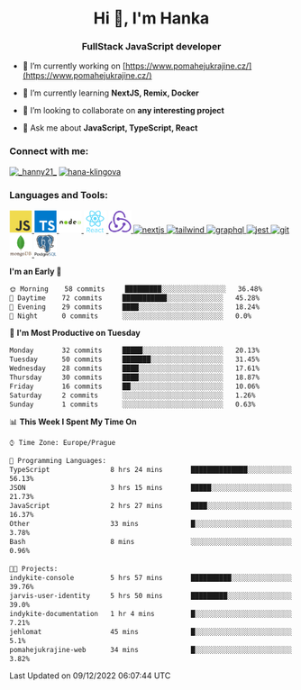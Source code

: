 <h1 align="center">Hi 👋, I'm Hanka</h1>
<h3 align="center">FullStack JavaScript developer</h3>

- 🔭 I’m currently working on [https://www.pomahejukrajine.cz/](https://www.pomahejukrajine.cz/)

- 🌱 I’m currently learning **NextJS, Remix, Docker**

- 👯 I’m looking to collaborate on **any interesting project**

- 💬 Ask me about **JavaScript, TypeScript, React**

<h3 align="left">Connect with me:</h3>
<p align="left">
<a href="https://twitter.com/_hanny21_" target="blank"><img align="center" src="https://raw.githubusercontent.com/rahuldkjain/github-profile-readme-generator/master/src/images/icons/Social/twitter.svg" alt="_hanny21_" height="30" width="40" /></a>
<a href="https://linkedin.com/in/hana-klingova" target="blank"><img align="center" src="https://raw.githubusercontent.com/rahuldkjain/github-profile-readme-generator/master/src/images/icons/Social/linked-in-alt.svg" alt="hana-klingova" height="30" width="40" /></a>
</p>

<h3 align="left">Languages and Tools:</h3>
<p align="left"> 
<a href="https://developer.mozilla.org/en-US/docs/Web/JavaScript" target="_blank" rel="noreferrer"> <img src="https://raw.githubusercontent.com/devicons/devicon/master/icons/javascript/javascript-original.svg" alt="javascript" width="40" height="40"/> </a> 
<a href="https://www.typescriptlang.org/" target="_blank" rel="noreferrer"> <img src="https://raw.githubusercontent.com/devicons/devicon/master/icons/typescript/typescript-original.svg" alt="typescript" width="40" height="40"/> </a> 
<a href="https://nodejsorg" target="_blank" rel="noreferrer"> <img src="https://raw.githubusercontent.com/devicons/devicon/master/icons/nodejs/nodejs-original-wordmark.svg" alt="nodejs" width="40" height="40"/> </a> 
<a href="https://reactjs.org/" target="_blank" rel="noreferrer"> <img src="https://raw.githubusercontent.com/devicons/devicon/master/icons/react/react-original-wordmark.svg" alt="react" width="40" height="40"/> </a> 
<a href="https://redux.js.org" target="_blank" rel="noreferrer"> <img src="https://raw.githubusercontent.com/devicons/devicon/master/icons/redux/redux-original.svg" alt="redux" width="40" height="40"/> </a> 
<a href="https://nextjs.org/" target="_blank" rel="noreferrer"> <img src="https://cdn.worldvectorlogo.com/logos/nextjs-2.svg" alt="nextjs" width="40" height="40"/> </a> 
<a href="https://tailwindcss.com/" target="_blank" rel="noreferrer"> <img src="https://www.vectorlogo.zone/logos/tailwindcss/tailwindcss-icon.svg" alt="tailwind" width="40" height="40"/> </a> 
<a href="https://graphql.org" target="_blank" rel="noreferrer"> <img src="https://www.vectorlogo.zone/logos/graphql/graphql-icon.svg" alt="graphql" width="40" height="40"/> </a> 
<a href="https://jestjs.io" target="_blank" rel="noreferrer"> <img src="https://www.vectorlogo.zone/logos/jestjsio/jestjsio-icon.svg" alt="jest" width="40" height="40"/> </a> 
<a href="https://git-scm.com/" target="_blank" rel="noreferrer"> <img src="https://www.vectorlogo.zone/logos/git-scm/git-scm-icon.svg" alt="git" width="40" height="40"/> </a> 
<a href="https://www.mongodb.com/" target="_blank" rel="noreferrer"> <img src="https://raw.githubusercontent.com/devicons/devicon/master/icons/mongodb/mongodb-original-wordmark.svg" alt="mongodb" width="40" height="40"/> </a>  
<a href="https://www.postgresql.org" target="_blank" rel="noreferrer"> <img src="https://raw.githubusercontent.com/devicons/devicon/master/icons/postgresql/postgresql-original-wordmark.svg" alt="postgresql" width="40" height="40"/> </a> 
</p>

<!--START_SECTION:waka-->
**I'm an Early 🐤** 

```text
🌞 Morning    58 commits     █████████░░░░░░░░░░░░░░░░   36.48% 
🌆 Daytime    72 commits     ███████████░░░░░░░░░░░░░░   45.28% 
🌃 Evening    29 commits     ████░░░░░░░░░░░░░░░░░░░░░   18.24% 
🌙 Night      0 commits      ░░░░░░░░░░░░░░░░░░░░░░░░░   0.0%

```
📅 **I'm Most Productive on Tuesday** 

```text
Monday       32 commits     █████░░░░░░░░░░░░░░░░░░░░   20.13% 
Tuesday      50 commits     ███████░░░░░░░░░░░░░░░░░░   31.45% 
Wednesday    28 commits     ████░░░░░░░░░░░░░░░░░░░░░   17.61% 
Thursday     30 commits     ████░░░░░░░░░░░░░░░░░░░░░   18.87% 
Friday       16 commits     ██░░░░░░░░░░░░░░░░░░░░░░░   10.06% 
Saturday     2 commits      ░░░░░░░░░░░░░░░░░░░░░░░░░   1.26% 
Sunday       1 commits      ░░░░░░░░░░░░░░░░░░░░░░░░░   0.63%

```


📊 **This Week I Spent My Time On** 

```text
⌚︎ Time Zone: Europe/Prague

💬 Programming Languages: 
TypeScript               8 hrs 24 mins       ██████████████░░░░░░░░░░░   56.13% 
JSON                     3 hrs 15 mins       █████░░░░░░░░░░░░░░░░░░░░   21.73% 
JavaScript               2 hrs 27 mins       ████░░░░░░░░░░░░░░░░░░░░░   16.37% 
Other                    33 mins             █░░░░░░░░░░░░░░░░░░░░░░░░   3.78% 
Bash                     8 mins              ░░░░░░░░░░░░░░░░░░░░░░░░░   0.96%

🐱‍💻 Projects: 
indykite-console         5 hrs 57 mins       ██████████░░░░░░░░░░░░░░░   39.76% 
jarvis-user-identity     5 hrs 50 mins       █████████░░░░░░░░░░░░░░░░   39.0% 
indykite-documentation   1 hr 4 mins         █░░░░░░░░░░░░░░░░░░░░░░░░   7.21% 
jehlomat                 45 mins             █░░░░░░░░░░░░░░░░░░░░░░░░   5.1% 
pomahejukrajine-web      34 mins             █░░░░░░░░░░░░░░░░░░░░░░░░   3.82%

```


 Last Updated on 09/12/2022 06:07:44 UTC
<!--END_SECTION:waka-->
